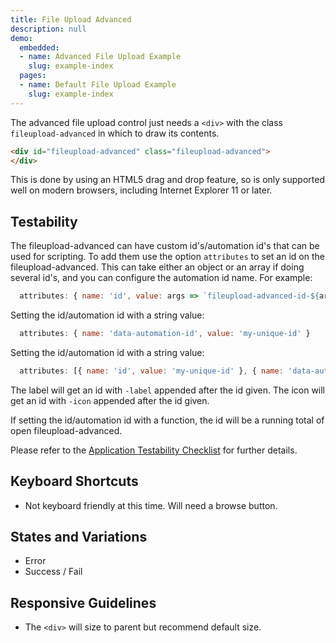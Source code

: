 ```yaml
---
title: File Upload Advanced
description: null
demo:
  embedded:
  - name: Advanced File Upload Example
    slug: example-index
  pages:
  - name: Default File Upload Example
    slug: example-index
---
```


The advanced file upload control just needs a `<div>` with the class `fileupload-advanced` in which to draw its contents.

```html
<div id="fileupload-advanced" class="fileupload-advanced">
</div>
```

This is done by using an HTML5 drag and drop feature, so is only supported well on modern browsers, including Internet Explorer 11 or later.

## Testability

The fileupload-advanced can have custom id's/automation id's that can be used for scripting. To add them use the option `attributes` to set an id on the fileupload-advanced. This can take either an object or an array if doing several id's, and you can configure the automation id name. For example:

```js
  attributes: { name: 'id', value: args => `fileupload-advanced-id-${args.id}` }
```

Setting the id/automation id with a string value:

```js
  attributes: { name: 'data-automation-id', value: 'my-unique-id' }
```

Setting the id/automation id with a string value:

```js
  attributes: [{ name: 'id', value: 'my-unique-id' }, { name: 'data-automation-id', value: 'my-unique-id' }]
```

The label will get an id with `-label` appended after the id given.
The icon will get an id with `-icon` appended after the id given.

If setting the id/automation id with a function, the id will be a running total of open fileupload-advanced.

Please refer to the [Application Testability Checklist](https://design.infor.com/resources/application-testability-checklist) for further details.

## Keyboard Shortcuts

- Not keyboard friendly at this time. Will need a browse button.

## States and Variations

- Error
- Success / Fail

## Responsive Guidelines

- The `<div>` will size to parent but recommend default size.
